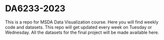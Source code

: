 # DA6233-2023
This is a repo for MSDA Data Visualization course. Here you will find weekly code and datasets. This repo will get updated every week on Tuesday or Wednesday. All the datasets for the final project will be made available here.

